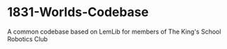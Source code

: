 # 1831-Worlds-Codebase
A common codebase based on LemLib for members of The King's School Robotics Club
